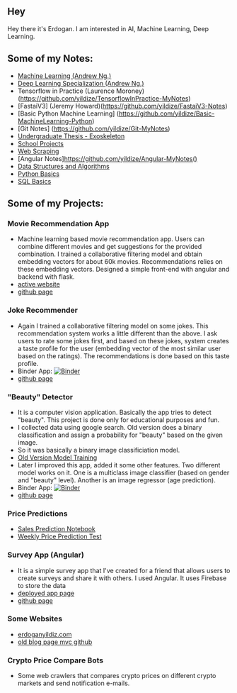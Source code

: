 ## Hey
Hey there it's Erdogan. I am interested in AI, Machine Learning, Deep Learning.

## Some of my Notes:
- [Machine Learning (Andrew Ng.)](https://github.com/yildize/MachineLearning-CourseContents-AndrewNg)
- [Deep Learning Specialization (Andrew Ng.)](https://github.com/yildize/DeepLearningSpecialization-AndrewNg)
- Tensorflow in Practice (Laurence Moroney)(https://github.com/yildize/TensorflowInPractice-MyNotes)
- [FastaiV3] (Jeremy Howard)(https://github.com/yildize/FastaiV3-Notes)
- [Basic Python Machine Learning] (https://github.com/yildize/Basic-MachineLearning-Python)
- [Git Notes] (https://github.com/yildize/Git-MyNotes)
- [Undergraduate Thesis - Exoskeleton](https://github.com/yildize/Exeskeleton-Project-Files)
- [School Projects](https://github.com/yildize/Angular-MyNotes)
- [Web Scraping](https://github.com/yildize/WebScraping-MyNotes)
- [Angular Notes]https://github.com/yildize/Angular-MyNotes()
- [Data Structures and Algorithms](https://github.com/yildize/Data-Structures-and-Algorithms-Python-MyNotes)
- [Python Basics](https://github.com/yildize/Python-Basics-MyNotes)
- [SQL Basics](https://github.com/yildize/SQL-MyNotes)

## Some of my Projects:
### Movie Recommendation App
- Machine learning based movie recommendation app. Users can combine different movies and get suggestions for the provided combination. I trained a collaborative filtering model and obtain embedding vectors for about 60k movies. Recommendations relies on these embedding vectors. Designed a simple front-end with angular and backend with flask. 
- [active website](https://moviecocktail.netlify.app/)
- [github page](https://github.com/yildize/Movie-Cocktail-Project)

### Joke Recommender
- Again I trained a collaborative filtering model on some jokes. This recommendation system works a little different than the above. I ask users to rate some jokes first, and based on these jokes, system creates a taste profile for the user (embedding vector of the most similar user based on the ratings). The recommendations is done based on this taste profile.
- Binder App: [![Binder](https://mybinder.org/badge_logo.svg)](https://mybinder.org/v2/gh/yildize/CollaborativeFiltering_JesterApp/main?urlpath=voila%2Frender%2FjesterApp.ipynb)
- [github page](https://github.com/yildize/CollaborativeFiltering_JesterApp)

### "Beauty" Detector 
- It is a computer vision application. Basically the app tries to detect "beauty". This project is done only for educational purposes and fun.
- I collected data using google search. Old version does a binary classification and assign a probability for "beauty" based on the given image.
- So it was basically a binary image classificiation model.
- [Old Version Model Training](https://github.com/yildize/BeautyDetector)
- Later I improved this app, added it some other features. Two different model works on it. One is a multiclass image classifier (based on gender and "beauty" level). Another is an image regressor (age prediction). 
- Binder App: [![Binder](https://mybinder.org/badge_logo.svg)](https://mybinder.org/v2/gh/yildize/isBeautifulV3/main?urlpath=voila%2Frender%2FisBeautifulV3-Voila.ipynb)
- [github page](https://github.com/yildize/isBeautifulV3)

### Price Predictions
- [Sales Prediction Notebook](https://github.com/yildize/Predict-Future-Sales) 
- [Weekly Price Prediction Test](https://github.com/yildize/BtcWeeklyClassification-FromImages-Using-GramianAngularField)

### Survey App (Angular)
- It is a simple survey app that I've created for a friend that allows users to create surveys and share it with others. I used Angular. It uses Firebase to store the data
- [deployed app page](https://meltemsurvey.web.app/)
- [github page](https://github.com/yildize/Survey-App-Angular)

### Some Websites
- [erdoganyildiz.com](http://www.erdoganyildiz.com/)
- [old blog page mvc github](https://github.com/yildize/BlogWebsite-MVC)

### Crypto Price Compare Bots
- Some web crawlers that compares crypto prices on different crypto markets and send notification e-mails.

